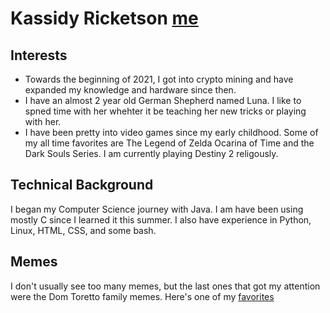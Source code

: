 # Kassidy Ricketson [me](049A5634-3.jpg)

## Interests

* Towards the beginning of 2021, I got into crypto mining and have expanded my knowledge and hardware since then.
* I have an almost 2 year old German Shepherd named Luna. I like to spned time with her whehter it be teaching her new tricks or playing with her.
* I have been pretty into video games since my early childhood. Some of my all time favorites are The Legend of Zelda Ocarina of Time and the Dark Souls Series. I am currently playing Destiny 2 religously.

## Technical Background

I began my Computer Science journey with Java. I am have been using mostly C since I learned it this summer. I also have experience in Python, Linux, HTML, CSS, and some bash.

## Memes

I don't usually see too many memes, but the last ones that got my attention were the Dom Toretto family memes. Here's one of my [favorites](https://piximus.net/fun/dominic-toretto-and-the-power-of-family-memes) 

